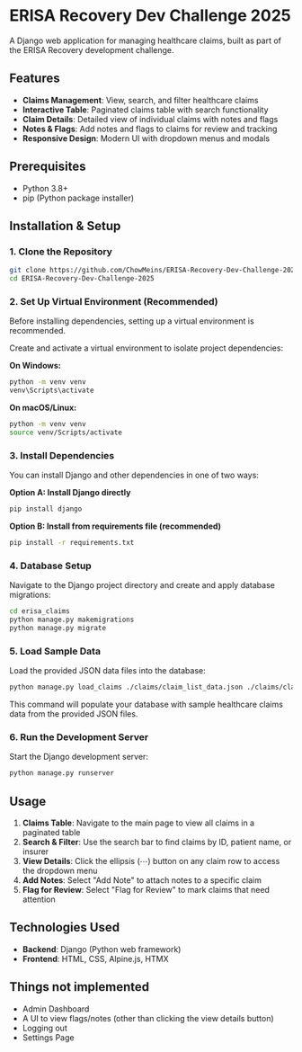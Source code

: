 # ERISA Recovery Dev Challenge 2025

A Django web application for managing healthcare claims, built as part of the ERISA Recovery development challenge.

## Features

- **Claims Management**: View, search, and filter healthcare claims
- **Interactive Table**: Paginated claims table with search functionality
- **Claim Details**: Detailed view of individual claims with notes and flags
- **Notes & Flags**: Add notes and flags to claims for review and tracking
- **Responsive Design**: Modern UI with dropdown menus and modals

## Prerequisites

- Python 3.8+ 
- pip (Python package installer)

## Installation & Setup

### 1. Clone the Repository
```bash
git clone https://github.com/ChowMeins/ERISA-Recovery-Dev-Challenge-2025.git
cd ERISA-Recovery-Dev-Challenge-2025
```

### 2. Set Up Virtual Environment (Recommended)

Before installing dependencies, setting up a virtual environment is recommended.

Create and activate a virtual environment to isolate project dependencies:

**On Windows:**
```bash
python -m venv venv
venv\Scripts\activate
```

**On macOS/Linux:**
```bash
python -m venv venv
source venv/Scripts/activate
```

### 3. Install Dependencies

You can install Django and other dependencies in one of two ways:

**Option A: Install Django directly**
```bash
pip install django
```

**Option B: Install from requirements file (recommended)**
```bash
pip install -r requirements.txt
```

### 4. Database Setup

Navigate to the Django project directory and create and apply database migrations:
```bash
cd erisa_claims
python manage.py makemigrations
python manage.py migrate
```

### 5. Load Sample Data

Load the provided JSON data files into the database:
```bash
python manage.py load_claims ./claims/claim_list_data.json ./claims/claim_detail_data.json
```

This command will populate your database with sample healthcare claims data from the provided JSON files.

### 6. Run the Development Server

Start the Django development server:
```bash
python manage.py runserver
```

## Usage

1. **Claims Table**: Navigate to the main page to view all claims in a paginated table
2. **Search & Filter**: Use the search bar to find claims by ID, patient name, or insurer
3. **View Details**: Click the ellipsis (⋯) button on any claim row to access the dropdown menu
4. **Add Notes**: Select "Add Note" to attach notes to a specific claim
5. **Flag for Review**: Select "Flag for Review" to mark claims that need attention

## Technologies Used

- **Backend**: Django (Python web framework)
- **Frontend**: HTML, CSS, Alpine.js, HTMX


## Things not implemented
- Admin Dashboard
- A UI to view flags/notes (other than clicking the view details button)
- Logging out
- Settings Page
